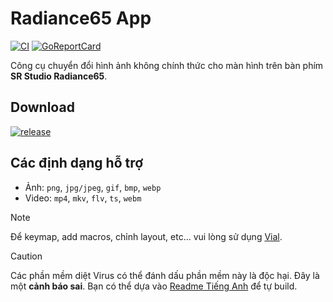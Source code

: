 # Radiance65 App

[![CI](https://github.com/FuLygon/sr65-app/actions/workflows/ci.yaml/badge.svg?branch=main)](https://github.com/FuLygon/sr65-app/actions/workflows/ci.yaml)
[![GoReportCard](https://goreportcard.com/badge/github.com/FuLygon/sr65-app)](https://goreportcard.com/report/github.com/FuLygon/sr65-app)

Công cụ chuyển đổi hình ảnh không chính thức cho màn hình trên bàn phím **SR Studio Radiance65**.

## Download

[![release](https://img.shields.io/github/release/FuLygon/sr65-app.svg?style=flat)](https://github.com/FuLygon/sr65-app/releases)

## Các định dạng hỗ trợ
- Ảnh: `png`, `jpg/jpeg`, `gif`, `bmp`, `webp`
- Video: `mp4`, `mkv`, `flv`, `ts`, `webm`



> [!NOTE]
> Để keymap, add macros, chỉnh layout, etc... vui lòng sử dụng [Vial](https://get.vial.today).

> [!CAUTION]
> Các phần mềm diệt Virus có thể đánh dấu phần mềm này là độc hại. Đây là một **cảnh báo sai**. Bạn có thể dựa vào [Readme Tiếng Anh](#build-from-source) để tự build.
